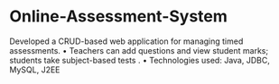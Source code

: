 # Online-Assessment-System
 Developed a CRUD-based web application for managing timed assessments. 
 • Teachers can add questions and view student marks; students take subject-based tests .
 • Technologies used: Java, JDBC, MySQL, J2EE
